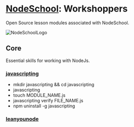 # [NodeSchool](https://nodeschool.io): Workshoppers

Open Source lesson modules associated with NodeSchool.

![NodeSchoolLogo](https://tableflip.io/img/logos/nodeschool.png)

## Core

Essential skills for working with NodeJs.

### [javascripting](https://github.com/workshopper/javascripting)

- mkdir javascripting && cd javascripting
- javascripting
- touch MODULE_NAME.js
- javascripting verify FILE_NAME.js
- npm uninstall -g javascripting

### [leanyounode](https://github.com/workshopper/learnyounode)
